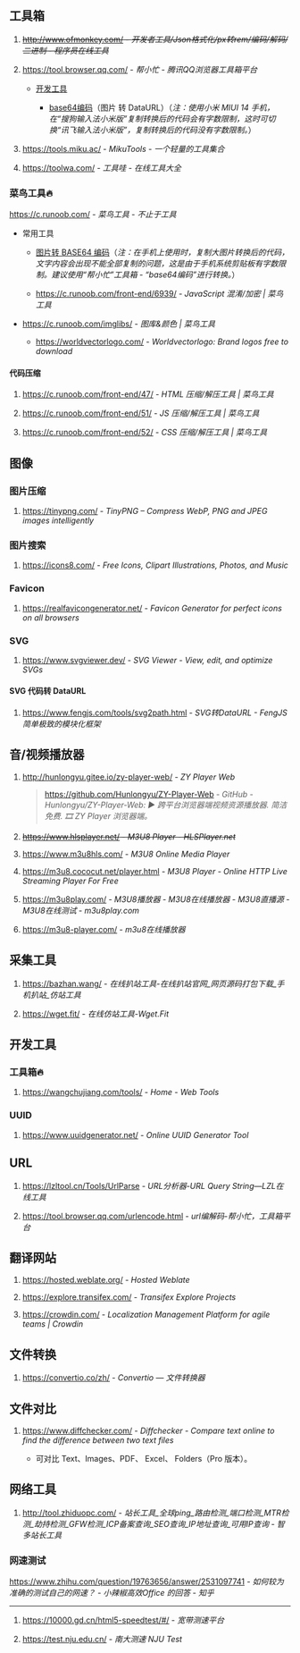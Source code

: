 ## 工具箱

1. ~~http://www.ofmonkey.com/ - _开发者工具/Json格式化/px转rem/编码/解码/二进制 - 程序员在线工具_~~

2. https://tool.browser.qq.com/ - *帮小忙 - 腾讯QQ浏览器工具箱平台*

    - [开发工具](https://tool.browser.qq.com/category/develop)

        - [base64编码](https://tool.browser.qq.com/base64.html)（图片 转 DataURL）（*注：使用小米 MIUI 14 手机，在“搜狗输入法小米版”复制转换后的代码会有字数限制，这时可切换“讯飞输入法小米版”，复制转换后的代码没有字数限制。*）

3. https://tools.miku.ac/ - *MikuTools - 一个轻量的工具集合*

4. https://toolwa.com/ - *工具哇 - 在线工具大全*


### 菜鸟工具🔥

https://c.runoob.com/ - *菜鸟工具 - 不止于工具*

- 常用工具

    - [图片转 BASE64 编码](https://c.runoob.com/front-end/59/)（*注：在手机上使用时，复制大图片转换后的代码，文字内容会出现不能全部复制的问题，这是由于手机系统剪贴板有字数限制。建议使用“帮小忙”工具箱 - “base64编码”进行转换。*）

    - https://c.runoob.com/front-end/6939/ - *JavaScript 混淆/加密 | 菜鸟工具*

- https://c.runoob.com/imglibs/ - *图库&颜色 | 菜鸟工具*

    - https://worldvectorlogo.com/ - *Worldvectorlogo: Brand logos free to download*

#### 代码压缩

1. https://c.runoob.com/front-end/47/ - *HTML 压缩/解压工具 | 菜鸟工具*

2. https://c.runoob.com/front-end/51/ - *JS 压缩/解压工具 | 菜鸟工具*

3. https://c.runoob.com/front-end/52/ - *CSS 压缩/解压工具 | 菜鸟工具*


## 图像

### 图片压缩

1. https://tinypng.com/ - _TinyPNG – Compress WebP, PNG and JPEG images intelligently_


### 图片搜索

1. https://icons8.com/ - _Free Icons, Clipart Illustrations, Photos, and Music_


### Favicon

1. https://realfavicongenerator.net/ - *Favicon Generator for perfect icons on all browsers*


### SVG

1. https://www.svgviewer.dev/ - *SVG Viewer - View, edit, and optimize SVGs*


#### SVG 代码转 DataURL

1. https://www.fengjs.com/tools/svg2path.html - *SVG转DataURL - FengJS简单极致的模块化框架*


## 音/视频播放器

1. http://hunlongyu.gitee.io/zy-player-web/ - *ZY Player Web*

    > https://github.com/Hunlongyu/ZY-Player-Web - *GitHub - Hunlongyu/ZY-Player-Web: ▶️ 跨平台浏览器端视频资源播放器. 简洁免费. 🎞 ZY Player 浏览器端。*

2. ~~https://www.hlsplayer.net/ - *M3U8 Player - HLSPlayer.net*~~

3. https://www.m3u8hls.com/ - *M3U8 Online Media Player*

4. https://m3u8.cococut.net/player.html - *M3U8 Player - Online HTTP Live Streaming Player For Free*

5. https://m3u8play.com/ - *M3U8播放器 - M3U8在线播放器 - M3U8直播源 - M3U8在线测试 - m3u8play.com*

6. https://m3u8-player.com/ - *m3u8在线播放器*


## 采集工具

1. https://bazhan.wang/ - *在线扒站工具-在线扒站官网_网页源码打包下载_手机扒站_仿站工具*

2. https://wget.fit/ - *在线仿站工具-Wget.Fit*


## 开发工具

### 工具箱🔥

1. https://wangchujiang.com/tools/ - *Home - Web Tools*


### UUID

1. https://www.uuidgenerator.net/ - *Online UUID Generator Tool*


## URL

1. https://lzltool.cn/Tools/UrlParse - *URL分析器-URL Query String—LZL在线工具*

2. https://tool.browser.qq.com/urlencode.html - *url编解码-帮小忙，工具箱平台*


## 翻译网站

1. https://hosted.weblate.org/ - *Hosted Weblate*

2. https://explore.transifex.com/ - *Transifex Explore Projects*

3. https://crowdin.com/ - *Localization Management Platform for agile teams | Crowdin*


## 文件转换

1. https://convertio.co/zh/ - *Convertio — 文件转换器*


## 文件对比

1. https://www.diffchecker.com/ - *Diffchecker - Compare text online to find the difference between two text files*

    - 可对比 Text、Images、PDF、 Excel、 Folders（Pro 版本）。


## 网络工具

1. http://tool.zhiduopc.com/ - *站长工具_全球ping_路由检测_端口检测_MTR检测_劫持检测_GFW检测_ICP备案查询_SEO查询_IP地址查询_可用IP查询 - 智多站长工具*


### 网速测试

https://www.zhihu.com/question/19763656/answer/2531097741 - *如何较为准确的测试自己的网速？ - 小辣椒高效Office 的回答 - 知乎*

---

1. https://10000.gd.cn/html5-speedtest/#/ - *宽带测速平台*

2. https://test.nju.edu.cn/ - *南大测速 NJU Test*
